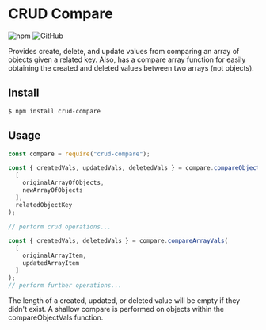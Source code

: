 # CRUD Compare
![npm](https://img.shields.io/npm/v/crud-compare) ![GitHub](https://img.shields.io/github/license/tjmoses/crud-compare)

Provides create, delete, and update values from comparing an array of objects given a related key. Also, has a compare array function for easily obtaining the created and deleted values between two arrays (not objects).

## Install

```
$ npm install crud-compare
```

## Usage

```js
const compare = require("crud-compare");

const { createdVals, updatedVals, deletedVals } = compare.compareObjectVals(
  [
    originalArrayOfObjects,
    newArrayOfObjects
  ],
  relatedObjectKey
);

// perform crud operations...

const { createdVals, deletedVals } = compare.compareArrayVals(
  [
    originalArrayItem,
    updatedArrayItem
  ]
);
// perform further operations...
```

The length of a created, updated, or deleted value will be empty if they didn't exist. A shallow compare is performed on objects within the compareObjectVals function.

